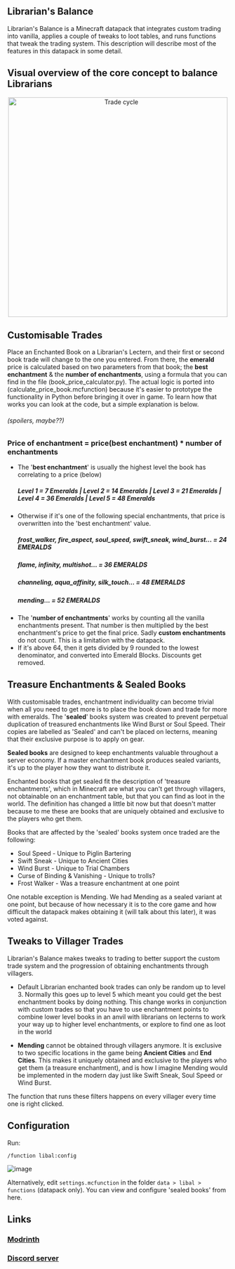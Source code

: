 ## Librarian's Balance

Librarian's Balance is a Minecraft datapack that integrates custom trading into vanilla, applies a couple of tweaks to loot tables, and runs functions that tweak the trading system. This description will describe most of the features in this datapack in some detail.

## Visual overview of the core concept to balance Librarians

<p align="center">
    <img src="https://github.com/user-attachments/assets/65af2e7b-9860-45b1-858c-40bbbf6c2b34" alt="Trade cycle" width="500"/>
</p>

## Customisable Trades

Place an Enchanted Book on a Librarian's Lectern, and their first or second book trade will change to the one you entered. From there, the **emerald** price is calculated based on two parameters from that book; the **best enchantment** & the **number of enchantments**, using a formula that you can find in the file (book_price_calculator.py). The actual logic is ported into (calculate_price_book.mcfunction) because it's easier to prototype the functionality in Python before bringing it over in game. To learn how that works you can look at the code, but a simple explanation is below.
<h6>(spoilers, maybe??)</h6>

### Price of enchantment = price(best enchantment) * number of enchantments </h3>

- The '**best enchantment**' is usually the highest level the book has correlating to a price (below)
  ##### Level 1 = 7 Emeralds  |  Level 2 = 14 Emeralds  |  Level 3 = 21 Emeralds  |  Level 4 = 36 Emeralds  |  Level 5 = 48 Emeralds
- Otherwise if it's one of the following special enchantments, that price is overwritten into the 'best enchantment' value.
  <h5> frost_walker, fire_aspect, soul_speed, swift_sneak, wind_burst... = 24 EMERALDS </h5>
  <h5> flame, infinity, multishot... = 36 EMERALDS </h5>
  <h5> channeling, aqua_affinity, silk_touch... = 48 EMERALDS </h5>
  <h5> mending... = 52 EMERALDS </h5>
- The '**number of enchantments**' works by counting all the vanilla enchantments present. That number is then multiplied by the best enchantment's price to get the final price. Sadly **custom enchantments** do not count. This is a limitation with the datapack.
- If it's above 64, then it gets divided by 9 rounded to the lowest denominator, and converted into Emerald Blocks. Discounts get removed.

## Treasure Enchantments & Sealed Books

With customisable trades, enchantment individuality can become trivial when all you need to get more is to place the book down and trade for more with emeralds. The '**sealed**' books system was created to prevent perpetual duplication of treasured enchantments like Wind Burst or Soul Speed. Their copies are labelled as 'Sealed' and can't be placed on lecterns, meaning that their exclusive purpose is to apply on gear. 

**Sealed books** are designed to keep enchantments valuable throughout a server economy. If a master enchantment book produces sealed variants, it's up to the player how they want to distribute it.

Enchanted books that get sealed fit the description of 'treasure enchantments', which in Minecraft are what you can't get through villagers, not obtainable on an enchantment table, but that you can find as loot in the world. The definition has changed a little bit now but that doesn't matter because to me these are books that are uniquely obtained and exclusive to the players who get them.

Books that are affected by the 'sealed' books system once traded are the following:

- Soul Speed  -  Unique to Piglin Bartering
- Swift Sneak  -  Unique to Ancient Cities
- Wind Burst  -  Unique to Trial Chambers
- Curse of Binding & Vanishing  -  Unique to trolls?
- Frost Walker  -  Was a treasure enchantment at one point

One notable exception is Mending. We had Mending as a sealed variant at one point, but because of how necessary it is to the core game and how difficult the datapack makes obtaining it (will talk about this later), it was voted against. 

## Tweaks to Villager Trades
Librarian's Balance makes tweaks to trading to better support the custom trade system and the progression of obtaining enchantments through villagers.  

- Default Librarian enchanted book trades can only be random up to level 3. Normally this goes up to level 5 which meant you could get the best enchantment books by doing nothing. This change works in conjunction with custom trades so that you have to use enchantment points to combine lower level books in an anvil with librarians on lecterns to work your way up to higher level enchantments, or explore to find one as loot in the world
 
- **Mending** cannot be obtained through villagers anymore. It is exclusive to two specific locations in the game being **Ancient Cities** and **End Cities**. This makes it uniquely obtained and exclusive to the players who get them (a treasure enchantment), and is how I imagine Mending would be implemented in the modern day just like Swift Sneak, Soul Speed or Wind Burst.      

The function that runs these filters happens on every villager every time one is right clicked.  

## Configuration
Run:
```
/function libal:config
```
![image](https://github.com/user-attachments/assets/42d7e286-8357-4f3c-a824-5f21b6b47c41)

Alternatively, edit `settings.mcfunction` in the folder `data > libal > functions` (datapack only). You can view and configure 'sealed books' from here.

## Links

### [Modrinth](https://modrinth.com/datapack/librarians-balance)
### [Discord server](https://discord.gg/vruTPnV)
